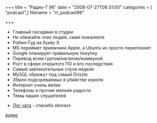 +++
title = "Радио-Т 96"
date = "2008-07-27T08:31:00"
categories = [ "podcast",]
filename = "rt_podcast96"

+++

- Главный сисадмин в студии
- Не обижайте этих людей, сами пожалеете
- Робин–Гуд на букву Х
- MS переймет приемчики Apple, а Ubuntu их просто переплюнет
- Google планирует правильную покупку
- Перевод всем гуртом/кагалом/коммуной
- Рост в сфере открытого ПО и его последствия
- Самый завлекательные слухи недели
- MySQL обрежут под самый Drizzle
- 35млн подозреваемых в убийстве короля
- Интернет очень велик
- Телефоны и прочие мелкие радости
- Темы наших слушателей


* [Лог чата](http://chat.radio-t.com/logs/radio-t-96.html) - спасибо sbmaxx

[аудио](http://cdn.radio-t.com/rt_podcast96.mp3)
<audio src="http://cdn.radio-t.com/rt_podcast96.mp3" preload="none"></audio>